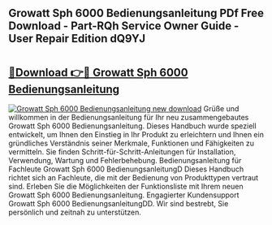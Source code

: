 ## Growatt Sph 6000 Bedienungsanleitung PDf Free Download - Part-RQh Service Owner Guide - User Repair Edition dQ9YJ

# <h2><a href="http://df47ll.blite.top/?on=Growatt+Sph+6000+Bedienungsanleitung">🔗Download 👉🔴 Growatt Sph 6000 Bedienungsanleitung</a></h2>

[![Growatt Sph 6000 Bedienungsanleitung new download](https://i.imgur.com/lujVjoI.png)](http://df47ll.blite.top/?on=Growatt+Sph+6000+Bedienungsanleitung)
Grüße und willkommen in der Bedienungsanleitung für Ihr neu zusammengebautes Growatt Sph 6000 Bedienungsanleitung. Dieses Handbuch wurde speziell entwickelt, um Ihnen den Einstieg in Ihr Produkt zu erleichtern und Ihnen ein gründliches Verständnis seiner Merkmale, Funktionen und Fähigkeiten zu vermitteln. Sie finden Schritt-für-Schritt-Anleitungen für Installation, Verwendung, Wartung und Fehlerbehebung. Bedienungsanleitung für Fachleute Growatt Sph 6000 BedienungsanleitungD Dieses Handbuch richtet sich an Fachleute, die mit der Bedienung von Produkttypen vertraut sind. Erleben Sie die Möglichkeiten der Funktionsliste mit Ihrem neuen Growatt Sph 6000 Bedienungsanleitung. Engagierter Kundensupport Growatt Sph 6000 BedienungsanleitungDD. Wir sind bestrebt, Sie persönlich und zeitnah zu unterstützen.
